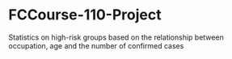 # FCCourse-110-Project
Statistics on high-risk groups based on the relationship between occupation, age and the number of confirmed cases

